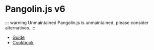 # Pangolin.js v6

::: warning Unmaintained
Pangolin.js is unmaintained, please consider alternatives.
:::

* [Guide](guide/)
* [Cookbook](cookbook/)
